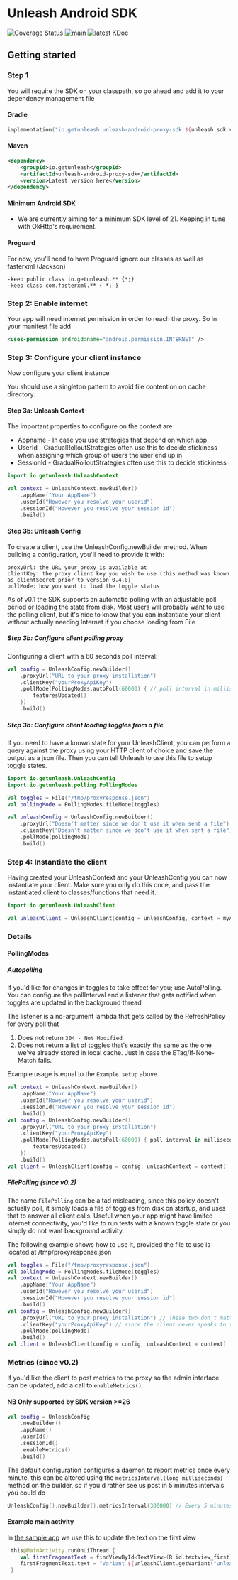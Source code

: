 # Unleash Android SDK
[![Coverage Status](https://coveralls.io/repos/github/Unleash/unleash-android-proxy-sdk/badge.svg?branch=main)](https://coveralls.io/github/Unleash/unleash-android-proxy-sdk?branch=main)
[![main](https://github.com/Unleash/unleash-android-proxy-sdk/actions/workflows/test.yml/badge.svg)](https://github.com/Unleash/unleash-android-proxy-sdk/actions/workflows/test.yml)
[![latest](https://badgen.net/maven/v/maven-central/io.getunleash/unleash-android-proxy-sdk)](https://search.maven.org/search?q=g:io.getunleash%20AND%20a:unleash-android-proxy-sdk)
[KDoc](https://docs.getunleash.io/unleash-android-proxy-sdk)

## Getting started

### Step 1

You will require the SDK on your classpath, so go ahead and add it to your dependency management file

#### Gradle
```kotlin
implementation("io.getunleash:unleash-android-proxy-sdk:${unleash.sdk.version}")
```
#### Maven

```xml
<dependency>
    <groupId>io.getunleash</groupId>
    <artifactId>unleash-android-proxy-sdk</artifactId>
    <version>Latest version here</version>
</dependency>
```
#### Minimum Android SDK
- We are currently aiming for a minimum SDK level of 21. Keeping in tune with OkHttp's requirement.

#### Proguard
For now, you'll need to have Proguard ignore our classes as well as fasterxml (Jackson)
```
-keep public class io.getunleash.** {*;}
-keep class com.fasterxml.** { *; }
```

### Step 2: Enable internet

Your app will need internet permission in order to reach the proxy. So in your manifest file add

```xml
<uses-permission android:name="android.permission.INTERNET" />
```

### Step 3: Configure your client instance

Now configure your client instance

You should use a singleton pattern to avoid file contention on cache directory.

#### Step 3a: Unleash Context

The important properties to configure on the context are
* Appname - In case you use strategies that depend on which app
* UserId - GradualRolloutStrategies often use this to decide stickiness when assigning which group of users the user end up in
* SessionId - GradualRolloutStrategies often use this to decide stickiness

```kotlin
import io.getunleash.UnleashContext

val context = UnleashContext.newBuilder()
    .appName("Your AppName")
    .userId("However you resolve your userid")
    .sessionId("However you resolve your session id") 
    .build()
```

#### Step 3b: Unleash Config
To create a client, use the UnleashConfig.newBuilder method. When building a configuration, you'll need to provide it with:

    proxyUrl: the URL your proxy is available at
    clientKey: the proxy client key you wish to use (this method was known as clientSecret prior to version 0.4.0)
    pollMode: how you want to load the toggle status

As of v0.1 the SDK supports an automatic polling with an adjustable poll period or loading the state from disk. Most users will probably want to use the polling client, but it's nice to know that you can instantiate your client without actually needing Internet if you choose loading from File

##### Step 3b: Configure client polling proxy

Configuring a client with a 60 seconds poll interval:

```kotlin
val config = UnleashConfig.newBuilder()
    .proxyUrl("URL to your proxy installation")
    .clientKey("yourProxyApiKey")
    .pollMode(PollingModes.autoPoll(60000) { // poll interval in milliseconds
        featuresUpdated()
    })
    .build()
```

##### Step 3b: Configure client loading toggles from a file

If you need to have a known state for your UnleashClient, you can perform a query against the proxy using your HTTP client of choice and save the output as a json file. Then you can tell Unleash to use this file to setup toggle states.

```kotlin
import io.getunleash.UnleashConfig
import io.getunleash.polling.PollingModes

val toggles = File("/tmp/proxyresponse.json")
val pollingMode = PollingModes.fileMode(toggles)

val unleashConfig = UnleashConfig.newBuilder()
    .proxyUrl("Doesn't matter since we don't use it when sent a file")
    .clientKey("Doesn't matter since we don't use it when sent a file")
    .pollMode(pollingMode)
    .build()
```

### Step 4: Instantiate the client
Having created your UnleashContext and your UnleashConfig you can now instantiate your client. Make sure you only do this once, and pass the instantiated client to classes/functions that need it.

```kotlin
import io.getunleash.UnleashClient

val unleashClient = UnleashClient(config = unleashConfig, context = myAppContext)
```

### Details
#### PollingModes
##### Autopolling
If you'd like for changes in toggles to take effect for you; use AutoPolling.
You can configure the pollInterval and a listener that gets notified when toggles are updated in the background thread

The listener is a no-argument lambda that gets called by the RefreshPolicy for every poll that
1. Does not return `304 - Not Modified`
2. Does not return a list of toggles that's exactly the same as the one we've already stored in local cache. Just in case the ETag/If-None-Match fails.

Example usage is equal to the `Example setup` above
```kotlin
val context = UnleashContext.newBuilder()
    .appName("Your AppName")
    .userId("However you resolve your userid")
    .sessionId("However you resolve your session id")
    .build()
val config = UnleashConfig.newBuilder()
    .proxyUrl("URL to your proxy installation")
    .clientKey("yourProxyApiKey")
    .pollMode(PollingModes.autoPoll(60000) { poll interval in milliseconds
        featuresUpdated()
    })
    .build()
val client = UnleashClient(config = config, unleashContext = context)
```

##### FilePolling (since v0.2)
The name `FilePolling` can be a tad misleading, since this policy doesn't actually poll, it simply loads a file of toggles from disk on startup, and uses that to answer all client calls.
Useful when your app might have limited internet connectivity, you'd like to run tests with a known toggle state or you simply do not want background activity.

The following example shows how to use it, provided the file to use is located at /tmp/proxyresponse.json
```kotlin
val toggles = File("/tmp/proxyresponse.json")
val pollingMode = PollingModes.fileMode(toggles)
val context = UnleashContext.newBuilder()
    .appName("Your AppName")
    .userId("However you resolve your userid")
    .sessionId("However you resolve your session id")
    .build()
val config = UnleashConfig.newBuilder()
    .proxyUrl("URL to your proxy installation") // These two don't matter for FilePolling, 
    .clientKey("yourProxyApiKey") // since the client never speaks to the proxy
    .pollMode(pollingMode)
    .build()
val client = UnleashClient(config = config, unleashContext = context)

```

### Metrics (since v0.2)
If you'd like the client to post metrics to the proxy so the admin interface can be updated, add a call to `enableMetrics()`.

#### NB Only supported by SDK version >=26

```kotlin
val config = UnleashConfig
    .newBuilder()
    .appName()
    .userId()
    .sessionId()
    .enableMetrics()
    .build()
```

The default configuration configures a daemon to report metrics once every minute, this can be altered using the `metricsInterval(long milliseconds)` method on the builder, so if you'd rather see us post in 5 minutes intervals you could do
```kotlin
UnleashConfig().newBuilder().metricsInterval(300000) // Every 5 minutes
```

#### Example main activity
In [the sample app](./samples/android/app/src/main/java/com/example/unleash/MainActivity.kt)
we use this to update the text on the first view

```kotlin
 this@MainActivity.runOnUiThread {
    val firstFragmentText = findViewById<TextView>(R.id.textview_first)
    firstFragmentText.text = "Variant ${unleashClient.getVariant("unleash_android_sdk_demo").name}"
 }
```


